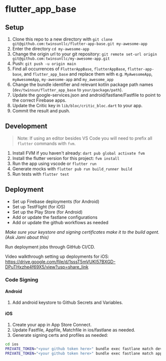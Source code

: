 # flutter_app_base

## Setup

1. Clone this repo to a new directory with `git clone git@github.com:twinsunllc/flutter-app-base.git my-awesome-app`
2. Enter the directory `cd my-awesome-app`
3. Change the origin url to your git repository: `git remote set-url origin git@github.com:twinsunllc/my-awesome-app.git`
4. Push: `git push -u origin main`
5. Find all occurrences of `FlutterAppBase`, `flutterAppBase`, `flutter-app-base`, and `flutter_app_base` and replace them with e.g. `MyAwesomeApp`, `myAwesomeApp`, `my-awesome-app` and `my_awesome_app`
6. Change the bundle identifier and relevant kotlin package path names (`dev/twinsun/flutter_app_base` to `your/package/path`).
7. Update the google-services.json and android/fastlane/Fastfile to point to the correct Firebase apps.
8. Update the Critic key in `lib/bloc/critic_bloc.dart` to your app.
9. Commit the result and push.

## Development

> Note: If using an editor besides VS Code you will need to prefix all `flutter` commands with `fvm`.
1. Install FVM if you haven't already: `dart pub global activate fvm`
2. Install the flutter version for this project: `fvm install`
4. Run the app using vscode or `flutter run`
5. Generate mocks with `flutter pub run build_runner build`
6. Run tests with `flutter test`

## Deployment

* Set up Firebase deployments (for Android)
* Set up TestFlight (for iOS)
* Set up the Play Store (for Android)
* Add or update the fastlane configurations
* Add or update the github workflows as needed

*Make sure your keystore and signing certificates make it to the build agent. (Ask Jami about this)*

Run deployment jobs through GitHub CI/CD.

Video walkthrough setting up deployments for iOS: https://drive.google.com/file/d/1sssT5mVUKI57BXGD-DPuTHxzhe4f69X5/view?usp=share_link

### Code Signing

#### Android

1. Add android keystore to Github Secrets and Variables.

#### iOS

1. Create your app in App Store Connect.
2. Update Fastfile, Appfile, Matchfile in ios/fastlane as needed.
3. Generate signing certs and profiles as needed:

```bash
cd ios
PRIVATE_TOKEN="<your github token here>" bundle exec fastlane match development
PRIVATE_TOKEN="<your github token here>" bundle exec fastlane match appstore
```

